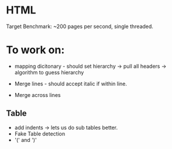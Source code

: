# HTML


Target Benchmark:
~200 pages per second, single threaded.

# To work on:
* mapping dicitonary - should set hierarchy -> pull all headers -> algorithm to guess hierarchy

* Merge lines - should accept italic if within line.
* Merge across lines



## Table
* add indents -> lets us do sub tables better.
* Fake Table detection
* '(' and ')'